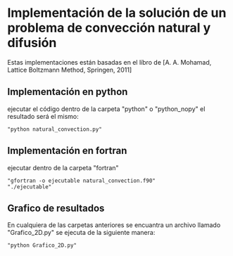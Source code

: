 # Implementación de la solución de un problema de convección natural y difusión

Estas implementaciones están basadas en el líbro de [A. A. Mohamad, Lattice Boltzmann Method, Springen, 2011]

## Implementación en python
ejecutar el código dentro de la carpeta "python" o "python_nopy" el resultado será el mismo:

    "python natural_convection.py"


## Implementación en fortran
ejecutar dentro de la carpeta "fortran"

    "gfortran -o ejecutable natural_convection.f90"
    "./ejecutable"

## Grafico de resultados
En cualquiera de las carpetas anteriores se encuantra un archivo llamado "Grafico_2D.py" se ejecuta de la siguiente manera:

    "python Grafico_2D.py"

